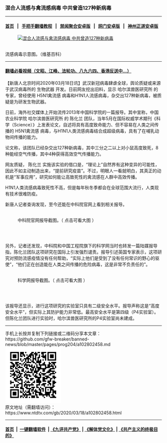 ### 混合人流感与禽流感病毒 中共曾造127种新病毒
------------------------

#### [首页](https://github.com/gfw-breaker/banned-news/blob/master/README.md) &nbsp;&nbsp;|&nbsp;&nbsp; [手把手翻墙教程](https://github.com/gfw-breaker/guides/wiki) &nbsp;&nbsp;|&nbsp;&nbsp; [禁闻聚合安卓版](https://github.com/gfw-breaker/bn-android) &nbsp;&nbsp;|&nbsp;&nbsp; [网门安卓版](https://github.com/oGate2/oGate) &nbsp;&nbsp;|&nbsp;&nbsp; [神州正道安卓版](https://github.com/SzzdOgate/update) 



<div><div class="featured_image">
 <a href="https://i.ntdtv.com/assets/uploads/2020/03/Influenza_A_-_late_passage.jpg" target="_blank">
  <figure>
   <img alt="混合人流感与禽流感病毒 中共曾造127种新病毒" src="https://i.ntdtv.com/assets/uploads/2020/03/Influenza_A_-_late_passage-800x450.jpg"/>
  </figure><br/>
 </a>
 <span class="caption">
  流感病毒示意图。（维基百科）
 </span>
</div>
</div><hr/>

#### [翻墙必看视频（文昭、江峰、法轮功、八九六四、香港反送中...）](https://github.com/gfw-breaker/banned-news/blob/master/pages/link3.md)

<div><div class="post_content" itemprop="articleBody">
 <p>
  【新唐人北京时间2020年03月18日讯】武汉新冠病毒肆虐全球，舆论质疑或来源于武汉病毒所的
  <ok href="https://www.ntdtv.com/gb/生物武器.htm">
   生物武器
  </ok>
  开发。日前网友挖出旧料，显示
  <ok href="https://www.ntdtv.com/gb/哈尔滨兽医研究所.htm">
   哈尔滨兽医研究所
  </ok>
  的专家，曾经使用
  <ok href="https://www.ntdtv.com/gb/h5n1禽流感.htm">
   H5N1禽流感
  </ok>
  病毒和H1N1人流感病毒，杂交出127种新病毒，被质疑是为研发生物武器。
 </p>
 <p>
  日前，海外社交媒体上开始流传2013年中国科学院的一篇报导。其中宣称，中国农业科学院
  <ok href="https://www.ntdtv.com/gb/哈尔滨兽医研究所.htm">
   哈尔滨兽医研究所
  </ok>
  的
  <ok href="https://www.ntdtv.com/gb/陈化兰.htm">
   陈化兰
  </ok>
  团队，当年5月在国际权威学术期刊《科学（Science）》上发表论文，自述将具有高度致命能力、但不容易在人类之间传播的
  <ok href="https://www.ntdtv.com/gb/h5n1禽流感.htm">
   H5N1禽流感
  </ok>
  病毒，与H1N1人类流感病毒结合成超级病毒，具有了在哺乳动物间传播的能力。
 </p>
 <p>
  论文称，该团队已经杂交出127种新病毒，其中三分之二以上对小鼠高度致死，8种能经空气传播，其中4种获得高效空气传播能力。
 </p>
 <p>
  网友质疑，
  <ok href="https://www.ntdtv.com/gb/陈化兰.htm">
   陈化兰
  </ok>
  实施该实验的借口是，“理论上”自然界有这种变异的可能性，因此不如主动制造出来，“提前研究疫苗”。不过，明眼人一看就明白，其真正的动机是“军事应用”，研究如何能让高致死性的禽流感在人群中高效传播。
 </p>
 <p>
  H1N1人类流感病毒致死性不高，但是每年秋冬季都会在全球范围大流行，人类现有技术很难防疫。
 </p>
 <p>
  新唐人记者查询发现，至今还能在中科院官网上看到相关报导。
 </p>
 <figure class="wp-caption aligncenter" id="attachment_102802464" style="width: 600px">
  <ok href="https://i.ntdtv.com/assets/uploads/2020/03/h1n2.jpg">
   <img alt="" class="size-medium wp-image-102802464" src="https://i.ntdtv.com/assets/uploads/2020/03/h1n2-600x376.jpg"/>
  </ok>
  <br/><figcaption class="wp-caption-text">
   中科院官网报导截图。（
   <ok href="https://i.ntdtv.com/assets/uploads/2020/03/h1n2.jpg" rel="noopener" target="_blank">
    点击可看大图
   </ok>
   ）
  </figcaption><br/>
 </figure><br/>
 <p>
  另外，记者还发现，中科院和中国工程院旗下的科学网当时也转发一篇陆媒报导指，陈化兰团队这项研究在国际上引发强烈谴责。报导引述英国专家表示，这项研究对预防流感疫情没有任何帮助，“实际上他们是受到了没有任何常识的野心的驱使”，“他们正在创造能在人类之间传播的危险病毒，这是非常不负责任的”。
 </p>
 <figure class="wp-caption aligncenter" id="attachment_102802468" style="width: 600px">
  <ok href="https://i.ntdtv.com/assets/uploads/2020/03/h1n1.jpg">
   <img alt="" class="size-medium wp-image-102802468" src="https://i.ntdtv.com/assets/uploads/2020/03/h1n1-600x592.jpg"/>
  </ok>
  <br/><figcaption class="wp-caption-text">
   科学网报导截图。（
   <ok href="https://i.ntdtv.com/assets/uploads/2020/03/h1n1.jpg" rel="noopener" target="_blank">
    点击可看大图
   </ok>
   ）
  </figcaption><br/>
 </figure><br/>
 <p>
  该报导还显示，进行这项研究的实验室只具有二级安全水平。报导声称这是“高度安全水平”，但实际上其防护能力非常低。最高安全水平是第四级（P4实验室）。但陈化兰团队进行实验时，哈尔滨兽医研究所的P4实验室尚未建成。
 </p>
</div></div>
<hr/>
手机上长按并复制下列链接或二维码分享本文章：<br/>
https://github.com/gfw-breaker/banned-news/blob/master/pages/prog204/a102802458.md <br/>
<a href='https://github.com/gfw-breaker/banned-news/blob/master/pages/prog204/a102802458.md'><img src='https://github.com/gfw-breaker/banned-news/blob/master/pages/prog204/a102802458.md.png'/></a> <br/>
原文地址（需翻墙访问）：https://www.ntdtv.com/gb/2020/03/18/a102802458.html


------------------------
#### [首页](https://github.com/gfw-breaker/banned-news/blob/master/README.md) &nbsp;|&nbsp; [一键翻墙软件](https://github.com/gfw-breaker/nogfw/blob/master/README.md) &nbsp;| [《九评共产党》](https://github.com/gfw-breaker/9ping.md/blob/master/README.md#九评之一评共产党是什么) | [《解体党文化》](https://github.com/gfw-breaker/jtdwh.md/blob/master/README.md) | [《共产主义的终极目的》](https://github.com/gfw-breaker/gczydzjmd.md/blob/master/README.md)


<img src='http://gfw-breaker.win/banned-news/pages/prog204/a102802458.md' width='0px' height='0px'/>